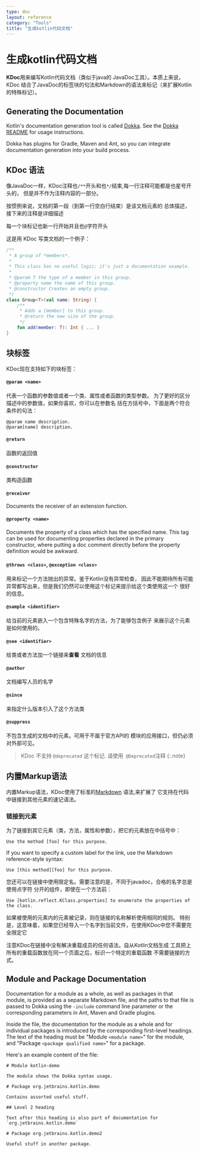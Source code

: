 ```yaml
---
type: doc
layout: reference
category: "Tools"
title: "生成kotlin代码文档"
---
```


# 生成kotlin代码文档

**KDoc**用来编写Kotlin代码文档（类似于java的 JavaDoc工具）。本质上来说，KDoc
结合了JavaDoc的标签块的句法和Markdown的语法来标记（来扩展Kotlin的特殊标记）。

## Generating the Documentation

Kotlin's documentation generation tool is called [Dokka](https://github.com/Kotlin/dokka). See the
[Dokka README](https://github.com/Kotlin/dokka/blob/master/README.md) for usage instructions.

Dokka has plugins for Gradle, Maven and Ant, so you can integrate documentation generation into your build process.

## KDoc 语法

像JavaDoc一样，KDoc注释也`/**`开头和也`*/`结束,每一行注释可能都是也星号开头的，
但是并不作为注释内容的一部分。

按惯例来说，文档的第一段（到第一行空白行结束）是该文档元素的
总体描述，接下来的注释是详细描述

每一个块标记也新一行开始并且也`@`字符开头

这是用 KDoc 写类文档的一个例子：

``` kotlin
/**
 * A group of *members*.
 *
 * This class has no useful logic; it's just a documentation example.
 *
 * @param T the type of a member in this group.
 * @property name the name of this group.
 * @constructor Creates an empty group.
 */
class Group<T>(val name: String) {
    /**
     * Adds a [member] to this group.
     * @return the new size of the group.
     */
    fun add(member: T): Int { ... }
}
```

## 块标签

KDoc现在支持如下的块标签：

#### `@param <name>`

代表一个函数的参数值或者一个类、属性或者函数的类型参数。
为了更好的区分描述中的参数值，如果你喜欢，你可以在参数名
括在方括号中，下面是两个符合条件的句法：

```
@param name description.
@param[name] description.
```

#### `@return`

函数的返回值

#### `@constructor`

类构造函数

#### `@receiver`

Documents the receiver of an extension function.

#### `@property <name>`

Documents the property of a class which has the specified name. This tag can be used for documenting properties
declared in the primary constructor, where putting a doc comment directly before the property definition would be
awkward.

#### `@throws <class>`, `@exception <class>`

用来标记一个方法抛出的异常。鉴于Kotlin没有异常检查，
因此不能期待所有可能异常都写出来，但是我们仍然可以使用这个标记来提示给这个类使用这一个
很好的信息。

#### `@sample <identifier>`

给当前的元素嵌入一个包含特殊名字的方法，为了能够包含例子
来展示这个元素是如何使用的。

#### `@see <identifier>`

给类或者方法加一个链接来**查看** 文档的信息

#### `@author`

文档编写人员的名字

#### `@since`

来指定什么版本引入了这个方法类

#### `@suppress`

不包含生成的文档中的元素。可用于不属于官方API的
模块的应用接口，但仍必须对外部可见。

> KDoc 不支持 `@deprecated` 这个标记. 请使用` @Deprecated`注释
{:.note}


## 内置Markup语法

内置Markup语法，KDoc使用了标准的[Markdown](http://daringfireball.net/projects/markdown/syntax) 语法,来扩展了
它支持在代码中链接到其他元素的速记语法。

### 链接到元素

为了链接到其它元素（类，方法，属性和参数），把它的元素放在中括号中：

```
Use the method [foo] for this purpose.
```

If you want to specify a custom label for the link, use the Markdown reference-style syntax:

```
Use [this method][foo] for this purpose.
```

您还可以在链接中使用限定名。需要注意的是，不同于javadoc，合格的名字总是使用点字符
分开的组件，即使在一个方法前：

```
Use [kotlin.reflect.KClass.properties] to enumerate the properties of the class.
```

如果被使用的元素内的元素被记录，则在链接的名称解析使用相同的规则。
特别是，这意味着，如果您已经导入一个名字到当前文件，在使用KDoc中您不需要完全限定它

注意KDoc在链接中没有解决重载成员的任何语法。自从Kotlin文档生成
工具把上所有的重载函数放在同一个页面之后，标识一个特定的重载函数
不需要链接的方式。


## Module and Package Documentation

Documentation for a module as a whole, as well as packages in that module, is provided as a separate Markdown file,
and the paths to that file is passed to Dokka using the `-include` command line parameter or the corresponding parameters
in Ant, Maven and Gradle plugins.

Inside the file, the documentation for the module as a whole and for individual packages is introduced by the corresponding first-level
headings. The text of the heading must be "Module `<module name>`" for the module, and "Package `<package qualified name>`" for a package.

Here's an example content of the file:

```
# Module kotlin-demo

The module shows the Dokka syntax usage.

# Package org.jetbrains.kotlin.demo

Contains assorted useful stuff.

## Level 2 heading

Text after this heading is also part of documentation for `org.jetbrains.kotlin.demo`

# Package org.jetbrains.kotlin.demo2

Useful stuff in another package.
```

